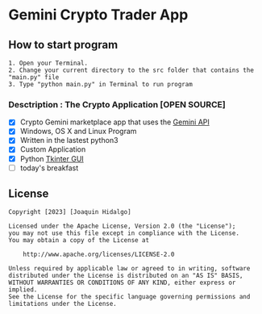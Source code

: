# Gemini Crypto Trader App

## How to start program
    1. Open your Terminal.
    2. Change your current directory to the src folder that contains the "main.py" file
    3. Type "python main.py" in Terminal to run program
    
### Desctription : The Crypto Application [OPEN SOURCE]
- [x] Crypto Gemini marketplace app that uses the [Gemini API](https://docs.gemini.com/)
- [x] Windows, OS X and Linux Program
- [x] Written in the lastest python3
- [x] Custom Application
- [x] Python [Tkinter GUI](https://docs.python.org/3/library/tk.html)
- [ ] today's breakfast

## License

    Copyright [2023] [Joaquin Hidalgo]

    Licensed under the Apache License, Version 2.0 (the "License");
    you may not use this file except in compliance with the License.
    You may obtain a copy of the License at

        http://www.apache.org/licenses/LICENSE-2.0

    Unless required by applicable law or agreed to in writing, software
    distributed under the License is distributed on an "AS IS" BASIS,
    WITHOUT WARRANTIES OR CONDITIONS OF ANY KIND, either express or implied.
    See the License for the specific language governing permissions and
    limitations under the License.
